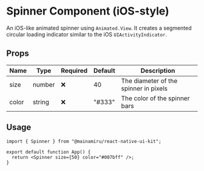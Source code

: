 # Spinner Component (iOS-style)

An iOS-like animated spinner using `Animated.View`. It creates a segmented circular loading indicator similar to the iOS `UIActivityIndicator`.

## Props

| Name  | Type   | Required | Default | Description                           |
| ----- | ------ | -------- | ------- | ------------------------------------- |
| size  | number | ❌       | 40      | The diameter of the spinner in pixels |
| color | string | ❌       | "#333"  | The color of the spinner bars         |

## Usage

```tsx
import { Spinner } from "@mainamiru/react-native-ui-kit";

export default function App() {
  return <Spinner size={50} color="#007bff" />;
}
```
